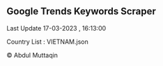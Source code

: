 

## Google Trends Keywords Scraper 
 
Last Update 17-03-2023 , 16:13:00

Country List :
VIETNAM.json



© Abdul Muttaqin 
